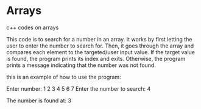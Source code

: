 # Arrays
c++ codes on arrays

This code is to search for a number in an array. It works by first letting the user to enter the number to search for. Then, it goes through the array and compares each element to the targeted/user input value. If the target value is found, the program prints its index and exits. Otherwise, the program prints a message indicating that the number was not found.

this is an example of how to use the program:

Enter number: 1 2 3 4 5 6 7
Enter the number to search: 4

The number is found at: 3
